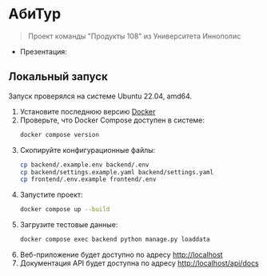 # АбиТур

> Проект команды "Продукты 108" из Университета Иннополис

- Презентация:

## Локальный запуск

Запуск проверялся на системе Ubuntu 22.04, amd64.

1. Установите последнюю версию [Docker](https://docs.docker.com/engine/install/ubuntu/)
2. Проверьте, что Docker Compose доступен в системе:
    ```bash
    docker compose version
    ```
3. Скопируйте конфигурационные файлы:
    ```bash
    cp backend/.example.env backend/.env
    cp backend/settings.example.yaml backend/settings.yaml
    cp frontend/.env.example frontend/.env
    ```
4. Запустите проект:
    ```bash
    docker compose up --build
    ```
5. Загрузите тестовые данные:
    ```bash
    docker compose exec backend python manage.py loaddata
    ```
6. Веб-приложение будет доступно по адресу [http://localhost](http://localhost)
7. Документация API будет доступна по адресу [http://localhost/api/docs](http://localhost/api/docs)
